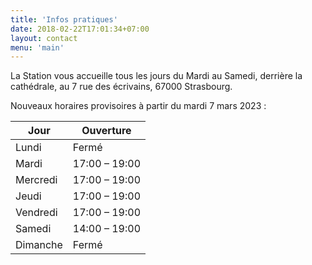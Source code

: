 ```yaml
---
title: 'Infos pratiques'
date: 2018-02-22T17:01:34+07:00
layout: contact
menu: 'main'
---
```


La Station vous accueille tous les jours du Mardi au Samedi, derrière la
cathédrale, au 7 rue des écrivains, 67000 Strasbourg.

Nouveaux horaires provisoires à partir du mardi 7 mars 2023 :

| Jour      | Ouverture       |
| --------- | --------------- |
| Lundi     | Fermé           |
| Mardi   | 17:00 – 19:00 |
| Mercredi | 17:00 – 19:00 |
| Jeudi  | 17:00 – 19:00 |
| Vendredi    | 17:00 – 19:00 |
| Samedi  | 14:00 – 19:00  |
| Dimanche  | Fermé          |
